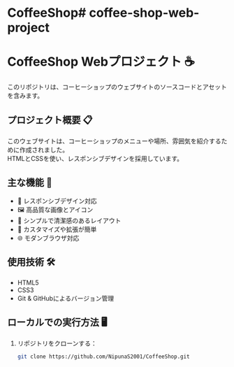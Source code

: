 # CoffeeShop#   c o f f e e - s h o p - w e b - p r o j e c t 

# CoffeeShop Webプロジェクト ☕️



このリポジトリは、コーヒーショップのウェブサイトのソースコードとアセットを含みます。

## プロジェクト概要 📋

このウェブサイトは、コーヒーショップのメニューや場所、雰囲気を紹介するために作成されました。  
HTMLとCSSを使い、レスポンシブデザインを採用しています。

## 主な機能 🚀

- 📱 レスポンシブデザイン対応  
- 🖼️ 高品質な画像とアイコン  
- 🎨 シンプルで清潔感のあるレイアウト  
- 🔧 カスタマイズや拡張が簡単  
- 🌐 モダンブラウザ対応

## 使用技術 🛠️

- HTML5  
- CSS3  
- Git & GitHubによるバージョン管理

## ローカルでの実行方法 🖥️

1. リポジトリをクローンする：  
   ```bash
   git clone https://github.com/NipunaS2001/CoffeeShop.git


 
 

